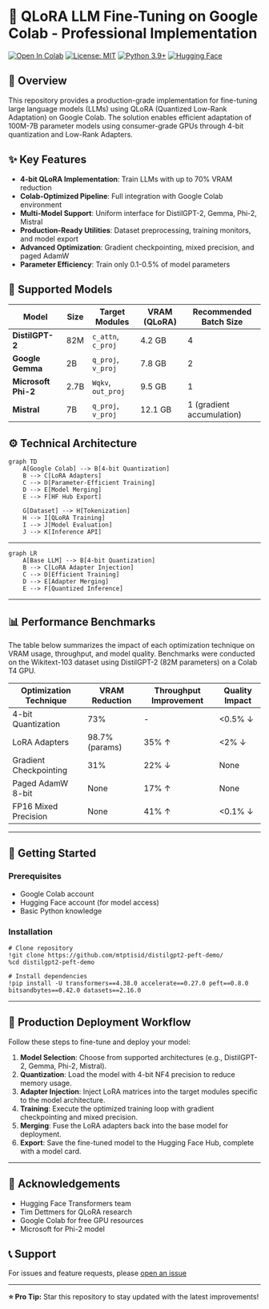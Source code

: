 # 🚀 QLoRA LLM Fine-Tuning on Google Colab - Professional Implementation

[![Open In Colab](https://colab.research.google.com/assets/colab-badge.svg)](https://colab.research.google.com/drive/1SIa3f7Q8EqMZol5OhWEUYNrnQ92wg65i#scrollTo=veMcZLPdeDK6)
[![License: MIT](https://img.shields.io/badge/License-MIT-yellow.svg)](https://opensource.org/licenses/MIT)
[![Python 3.9+](https://img.shields.io/badge/Python-3.9%2B-blue.svg)](https://www.python.org/downloads/)
[![Hugging Face](https://img.shields.io/badge/%F0%9F%A4%97-Hugging%20Face-yellow)](https://huggingface.co)

## 📖 Overview
This repository provides a production-grade implementation for fine-tuning large language models (LLMs) using QLoRA (Quantized Low-Rank Adaptation) on Google Colab. The solution enables efficient adaptation of 100M-7B parameter models using consumer-grade GPUs through 4-bit quantization and Low-Rank Adapters.

## ✨ Key Features
- **4-bit QLoRA Implementation**: Train LLMs with up to 70% VRAM reduction
- **Colab-Optimized Pipeline**: Full integration with Google Colab environment
- **Multi-Model Support**: Uniform interface for DistilGPT-2, Gemma, Phi-2, Mistral
- **Production-Ready Utilities**: Dataset preprocessing, training monitors, and model export
- **Advanced Optimization**: Gradient checkpointing, mixed precision, and paged AdamW
- **Parameter Efficiency**: Train only 0.1-0.5% of model parameters

## 🧠 Supported Models
| Model | Size | Target Modules | VRAM (QLoRA) | Recommended Batch Size |
|-------|------|----------------|--------------|------------------------|
| **DistilGPT-2** | 82M | `c_attn`, `c_proj` | 4.2 GB | 4 |
| **Google Gemma** | 2B | `q_proj`, `v_proj` | 7.8 GB | 2 |
| **Microsoft Phi-2** | 2.7B | `Wqkv`, `out_proj` | 9.5 GB | 1 |
| **Mistral** | 7B | `q_proj`, `v_proj` | 12.1 GB | 1 (gradient accumulation) |

## ⚙️ Technical Architecture
```mermaid
graph TD
    A[Google Colab] --> B[4-bit Quantization]
    B --> C[LoRA Adapters]
    C --> D[Parameter-Efficient Training]
    D --> E[Model Merging]
    E --> F[HF Hub Export]
    
    G[Dataset] --> H[Tokenization]
    H --> I[QLoRA Training]
    I --> J[Model Evaluation]
    J --> K[Inference API]
```

---

```mermaid
graph LR
    A[Base LLM] --> B[4-bit Quantization]
    B --> C[LoRA Adapter Injection]
    C --> D[Efficient Training]
    D --> E[Adapter Merging]
    E --> F[Quantized Inference]
```

---

## 📊 Performance Benchmarks

The table below summarizes the impact of each optimization technique on VRAM usage, throughput, and model quality. Benchmarks were conducted on the Wikitext-103 dataset using DistilGPT-2 (82M parameters) on a Colab T4 GPU.

| Optimization Technique       | VRAM Reduction | Throughput Improvement | Quality Impact |
|------------------------------|----------------|------------------------|----------------|
| 4-bit Quantization           | 73%            | -                      | <0.5% ↓        |
| LoRA Adapters                | 98.7% (params) | 35% ↑                  | <2% ↓          |
| Gradient Checkpointing       | 31%            | 22% ↓                  | None           |
| Paged AdamW 8-bit            | None           | 17% ↑                  | None           |
| FP16 Mixed Precision         | None           | 41% ↑                  | <0.1% ↓        |

---


## 🚀 Getting Started

### Prerequisites
- Google Colab account
- Hugging Face account (for model access)
- Basic Python knowledge

### Installation
```
# Clone repository
!git clone https://github.com/mtptisid/distilgpt2-peft-demo/
%cd distilgpt2-peft-demo

# Install dependencies
!pip install -U transformers==4.38.0 accelerate==0.27.0 peft==0.8.0 bitsandbytes==0.42.0 datasets==2.16.0
```


---

## 🚀 Production Deployment Workflow

Follow these steps to fine-tune and deploy your model:

1. **Model Selection**: Choose from supported architectures (e.g., DistilGPT-2, Gemma, Phi-2, Mistral).
2. **Quantization**: Load the model with 4-bit NF4 precision to reduce memory usage.
3. **Adapter Injection**: Inject LoRA matrices into the target modules specific to the model architecture.
4. **Training**: Execute the optimized training loop with gradient checkpointing and mixed precision.
5. **Merging**: Fuse the LoRA adapters back into the base model for deployment.
6. **Export**: Save the fine-tuned model to the Hugging Face Hub, complete with a model card.

---


## 🙏 Acknowledgements
- Hugging Face Transformers team
- Tim Dettmers for QLoRA research
- Google Colab for free GPU resources
- Microsoft for Phi-2 model

## 📞 Support
For issues and feature requests, please [open an issue](https://github.com/yourusername/qlora-colab-finetuning/issues)

---

**⭐ Pro Tip:** Star this repository to stay updated with the latest improvements!
